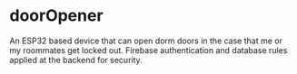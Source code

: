 # doorOpener

An ESP32 based device that can open dorm doors in the case that me or my roommates get locked out. Firebase authentication and database rules applied at the backend for security.
